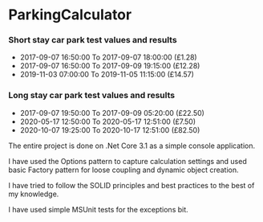 # ParkingCalculator

### Short stay car park test values and results

- 2017-09-07 16:50:00 To 2017-09-07 18:00:00 (£1.28)
- 2017-09-07 16:50:00 To 2017-09-09 19:15:00 (£12.28)
- 2019-11-03 07:00:00 To 2019-11-05 11:15:00 (£14.57)

### Long stay car park test values and results

- 2017-09-07 19:50:00 To 2017-09-09 05:20:00 (£22.50)
- 2020-05-17 12:50:00 To 2020-05-17 12:51:00 (£7.50)
- 2020-10-07 19:25:00 To 2020-10-17 12:51:00 (£82.50)


The entire project is done on .Net Core 3.1 as a simple console application.

I have used the Options pattern to capture calculation settings and used basic Factory pattern for loose coupling and dynamic object creation. 

I have tried to follow the SOLID principles and best practices to the best of my knowledge.

I have used simple MSUnit tests for the exceptions bit.
